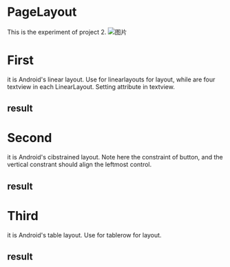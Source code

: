 # PageLayout
This is the experiment of project 2.
![图片](https://github.com/yxjjb/Test2/1.png)

# First 
it is Android's linear layout. Use for linearlayouts for layout, while are four textview in each LinearLayout. Setting attribute in textview.

## result

# Second
it is Android's cibstrained layout. Note here the constraint of button, and the vertical constrant should align the leftmost control.

## result

# Third
it is Android's table layout. Use for tablerow for layout.

## result
